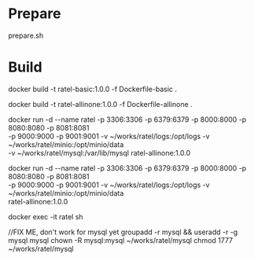 # Prepare
prepare.sh

# Build

docker build -t ratel-basic:1.0.0 -f Dockerfile-basic .

docker build -t ratel-allinone:1.0.0 -f Dockerfile-allinone .

docker run -d --name ratel -p 3306:3306 -p 6379:6379 -p 8000:8000 -p 8080:8080 -p 8081:8081 \
    -p 9000:9000 -p 9001:9001 -v ~/works/ratel/logs:/opt/logs -v ~/works/ratel/minio:/opt/minio/data \
    -v ~/works/ratel/mysql:/var/lib/mysql  ratel-allinone:1.0.0

docker run -d --name ratel -p 3306:3306 -p 6379:6379 -p 8000:8000 -p 8080:8080 -p 8081:8081 \
    -p 9000:9000 -p 9001:9001 -v ~/works/ratel/logs:/opt/logs -v ~/works/ratel/minio:/opt/minio/data \
    ratel-allinone:1.0.0

docker exec -it ratel sh


//FIX ME, don't work for mysql yet
    groupadd -r mysql && useradd -r -g mysql mysql
    chown -R mysql:mysql ~/works/ratel/mysql 
    chmod 1777 ~/works/ratel/mysql
